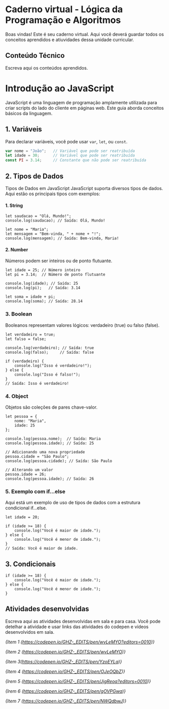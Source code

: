 # Caderno virtual - Lógica da Programação e Algoritmos
Boas vindas! Este é seu caderno virtual. Aqui você deverá guardar todos os conceitos aprendidos e atiuvidades dessa unidade curricular. 


## Conteúdo Técnico
Escreva aqui os conteúdos aprendidos.
# Introdução ao JavaScript

JavaScript é uma linguagem de programação amplamente utilizada para criar scripts do lado do cliente em páginas web. Este guia aborda conceitos básicos da linguagem.

## 1. Variáveis

Para declarar variáveis, você pode usar `var`, `let`, ou `const`.

```javascript
var nome = "João";   // Variável que pode ser reatribuída
let idade = 30;      // Variável que pode ser reatribuída
const PI = 3.14;     // Constante que não pode ser reatribuída
```


## 2. Tipos de Dados

Tipos de Dados em JavaScript
JavaScript suporta diversos tipos de dados. Aqui estão os principais tipos com exemplos:

#### 1. String

```
let saudacao = "Olá, Mundo!";
console.log(saudacao); // Saída: Olá, Mundo!

let nome = "Maria";
let mensagem = "Bem-vinda, " + nome + "!";
console.log(mensagem); // Saída: Bem-vinda, Maria!
```

#### 2. Number


Números podem ser inteiros ou de ponto flutuante.
```
let idade = 25; // Número inteiro
let pi = 3.14;  // Número de ponto flutuante

console.log(idade); // Saída: 25
console.log(pi);   // Saída: 3.14

let soma = idade + pi;
console.log(soma); // Saída: 28.14
```

### 3. Boolean
Booleanos representam valores lógicos: verdadeiro (true) ou falso (false).
```
let verdadeiro = true;
let falso = false;

console.log(verdadeiro); // Saída: true
console.log(falso);     // Saída: false

if (verdadeiro) {
    console.log("Isso é verdadeiro!");
} else {
    console.log("Isso é falso!");
}
// Saída: Isso é verdadeiro!
```

### 4. Object
Objetos são coleções de pares chave-valor.
```
let pessoa = {
    nome: "Maria",
    idade: 25
};

console.log(pessoa.nome);  // Saída: Maria
console.log(pessoa.idade); // Saída: 25

// Adicionando uma nova propriedade
pessoa.cidade = "São Paulo";
console.log(pessoa.cidade); // Saída: São Paulo

// Alterando um valor
pessoa.idade = 26;
console.log(pessoa.idade); // Saída: 26
```
### 5. Exemplo com if...else
Aqui está um exemplo de uso de tipos de dados com a estrutura condicional if...else.
```
let idade = 20;

if (idade >= 18) {
    console.log("Você é maior de idade.");
} else {
    console.log("Você é menor de idade.");
}
// Saída: Você é maior de idade.
```

## 3. Condicionais

``` 
if (idade >= 18) {
    console.log("Você é maior de idade.");
} else {
    console.log("Você é menor de idade.");
}
```

## Atividades desenvolvidas

Escreva aqui as atividades desenvolvidas em sala e para casa. Você pode detelhar a atividade e usar links das atividades do codepen e vídeos desenvolvidos em sala. 

*{Item 1 (https://codepen.io/GHZ-_EDITS/pen/wvLeMYO?editors=0010)}*

*{Item 2 (https://codepen.io/GHZ-_EDITS/pen/wvLeMYO)}*

*{Item 3(https://codepen.io/GHZ-_EDITS/pen/YzoEYLq)}*

*{Item 4 (https://codepen.io/GHZ-_EDITS/pen/OJeOQbZ)}*

*{Irem 5 (https://codepen.io/GHZ-_EDITS/pen/JjgReoa?editors=0010)}*

*{Irem 6 (https://codepen.io/GHZ-_EDITS/pen/gOVPGwa)}*

*{Item 7 (https://codepen.io/GHZ-_EDITS/pen/NWQdbwJ)}*
 
